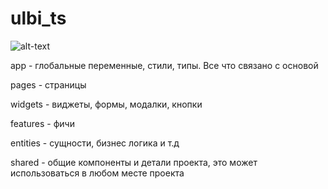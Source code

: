 # ulbi_ts

![alt-text](https://github.com/DimaShtGitHub/ulbi_ts/blob/main/arcitecture.png)

app - глобальные переменные, стили, типы. Все что связано с основой

pages - страницы

widgets - виджеты, формы, модалки, кнопки

features - фичи

entities - сущности, бизнес логика и т.д

shared - общие компоненты и детали проекта, это может использоваться в любом месте проекта
